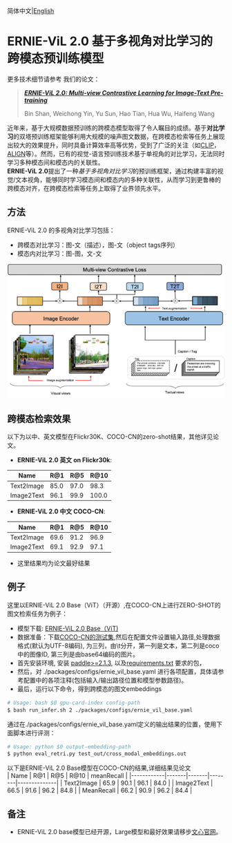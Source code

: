 简体中文|[English](./readme_en.md) 
# ERNIE-ViL 2.0 基于多视角对比学习的跨模态预训练模型
更多技术细节请参考 我们的论文：
>[_**ERNIE-ViL 2.0: Multi-view Contrastive Learning for Image-Text Pre-training**_](https://arxiv.org/pdf/2209.15270.pdf)
>
>Bin Shan, Weichong Yin, Yu Sun, Hao Tian, Hua Wu, Haifeng Wang
>
>
近年来，基于大规模数据预训练的跨模态模型取得了令人瞩目的成绩。基于**对比学习**的双塔预训练框架能够利用大规模的噪声图文数据，在跨模态检索等任务上展现出较大的效果提升，同时具备计算效率高等优势，受到了广泛的关注（如[CLIP](https://arxiv.org/pdf/2103.00020.pdf)，[ALIGN](https://arxiv.org/pdf/2102.05918.pdf)等）。然而，已有的视觉-语言预训练技术基于单视角的对比学习，无法同时学习多种模态间和模态内的关联性。  
**ERNIE-ViL 2.0**提出了一种*基于多视角对比学习*的预训练框架，通过构建丰富的视觉/文本视角，能够同时学习模态间和模态内的多种关联性，从而学习到更鲁棒的跨模态对齐，在跨模态检索等任务上取得了业界领先水平。

## 方法
ERNIE-ViL 2.0 的多视角对比学习包括：
- 跨模态对比学习：图-文（描述），图-文（object tags序列）
- 模态内对比学习：图-图，文-文

![ERNIE-ViL2.0](./packages/src/framework.png)
## 跨模态检索效果
以下为以中、英文模型在Flickr30K、COCO-CN的zero-shot结果，其他详见论文。
* **ERNIE-ViL 2.0 英文 on Flickr30k**:

| Name       |   R@1 |   R@5 |   R@10 |  
|------------|-------|-------|--------|
| Text2Image | 85.0 | 97.0 |  98.3 |      
| Image2Text | 96.1 | 99.9 |  100.0 |  

* **ERNIE-ViL 2.0 中文 COCO-CN**:

| Name       |   R@1 |   R@5 |   R@10 |   
|------------|-------|-------|--------|  
| Text2Image | 69.6 | 91.2 |  96.9 |    
| Image2Text | 69.1 | 92.9 |  97.1 |


* 这里结果均为论文最好结果

## 例子
这里以ERNIE-ViL 2.0 Base（ViT）（开源）,在COCO-CN上进行ZERO-SHOT的图文检索任务为例子：
* 模型下载:
[ERNIE-ViL 2.0 Base（ViT)](http://bj.bcebos.com/wenxin-models/OPEN_ERNIE_VIL2_BASE_ViT.pdparams)
* 数据准备：下载[COCO-CN的测试集](https://github.com/li-xirong/coco-cn),然后在配置文件设置输入路径,处理数据格式(默认为UTF-8编码), 为三列，由\t分开，第一列是文本，第二列是coco中的图像ID, 第三列是由base64编码的图片。
* 首先安装环境, 安装 [paddle>=2.1.3](https://www.paddlepaddle.org.cn/install/quick?docurl=/documentation/docs/zh/develop/install/pip/linux-pip.html), 以及[requirements.txt](requirements.txt) 要求的包，  
* 然后，对 ./packages/configs/ernie_vil_base.yaml 进行各项配置，具体请参考配置中的各项注释(包括输入/输出路径位置和模型参数路径)。
* 最后，运行以下命令，得到跨模态的图文embeddings
```bash
# Usage: bash $0 gpu-card-index config-path
$ bash run_infer.sh 2 ./packages/configs/ernie_vil_base.yaml 
```

通过在./packages/configs/ernie_vil_base.yaml定义的输出结果的位置，使用下面脚本进行评测：


```bash
# Usage: python $0 output-embedding-path
$ python eval_retri.py test_out/cross_modal_embeddings.out
```
以下是ERNIE-ViL 2.0 Base模型在COCO-CN的结果,详细结果见论文  
| Name       |   R@1 |   R@5 |   R@10 |   meanRecall |
|------------|-------|-------|--------|--------------|
| Text2Image | 65.9 | 90.1 |  96.1 |        84.0 |
| Image2Text | 66.5 | 91.6 |  96.2 |        84.8 | 
| MeanRecall | 66.2 | 90.9 |  96.2 |        84.4 |  

## 备注
- ERNIE-ViL 2.0 base模型已经开源，Large模型和最好效果请移步[文心官网](https://wenxin.baidu.com/)。
